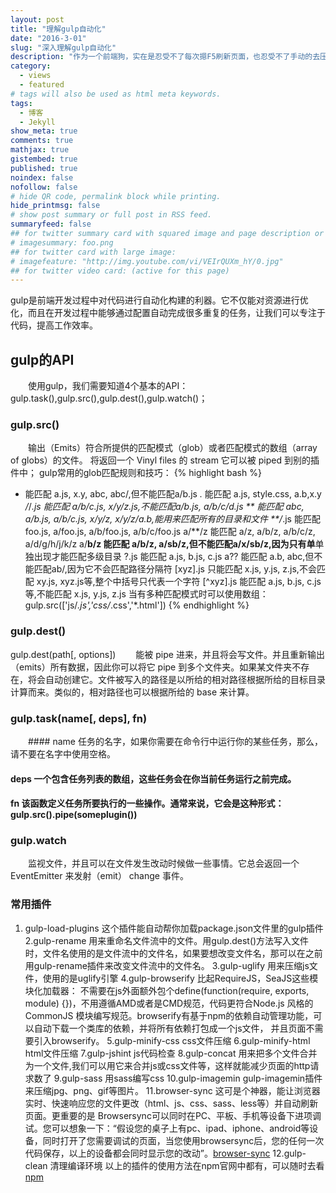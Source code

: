 ```yaml
---
layout: post
title: "理解gulp自动化"
date: "2016-3-01"
slug: "深入理解gulp自动化"
description: "作为一个前端狗，实在是忍受不了每次摁F5刷新页面，也忍受不了手动的去压缩代码。使用gulp构建自己的工作流再爽不过了."
category:
  - views
  - featured
# tags will also be used as html meta keywords.
tags:
  - 博客
  - Jekyll
show_meta: true
comments: true
mathjax: true
gistembed: true
published: true
noindex: false
nofollow: false
# hide QR code, permalink block while printing.
hide_printmsg: false
# show post summary or full post in RSS feed.
summaryfeed: false
## for twitter summary card with squared image and page description or page excerpt:
# imagesummary: foo.png
## for twitter card with large image:
# imagefeature: "http://img.youtube.com/vi/VEIrQUXm_hY/0.jpg"
## for twitter video card: (active for this page)
---
```


gulp是前端开发过程中对代码进行自动化构建的利器。它不仅能对资源进行优化，而且在开发过程中能够通过配置自动完成很多重复的任务，让我们可以专注于代码，提高工作效率。

<!--more-->

## gulp的API
&emsp;&emsp;使用gulp，我们需要知道4个基本的API：gulp.task(),gulp.src(),gulp.dest(),gulp.watch()；

### gulp.src()
&emsp;&emsp;输出（Emits）符合所提供的匹配模式（glob）或者匹配模式的数组（array of globs）的文件。 将返回一个 Vinyl files 的 stream 它可以被 piped 到别的插件中；
gulp常用的glob匹配规则和技巧：
{% highlight bash %}
* 能匹配 a.js, x.y, abc, abc/,但不能匹配a/b.js
*.* 能匹配 a.js, style.css, a.b,x.y
*/*/*.js 能匹配 a/b/c.js, x/y/z.js,不能匹配a/b.js, a/b/c/d.js
** 能匹配 abc, a/b.js, a/b/c.js, x/y/z, x/y/z/a.b,能用来匹配所有的目录和文件
**/*.js 能匹配 foo.js, a/foo.js, a/b/foo.js, a/b/c/foo.js
a/**/z 能匹配 a/z, a/b/z, a/b/c/z, a/d/g/h/j/k/z
a/**b/z 能匹配 a/b/z, a/sb/z,但不能匹配a/x/sb/z,因为只有单**单独出现才能匹配多级目录
?.js 能匹配 a.js, b.js, c.js
a?? 能匹配 a.b, abc,但不能匹配ab/,因为它不会匹配路径分隔符
[xyz].js 只能匹配 x.js, y.js, z.js,不会匹配 xy.js, xyz.js等,整个中括号只代表一个字符
[^xyz].js 能匹配 a.js, b.js, c.js等,不能匹配 x.js, y.js, z.js
当有多种匹配模式时可以使用数组：gulp.src(['js/*.js','css/*.css','*.html'])
{% endhighlight %}



### gulp.dest()
gulp.dest(path[, options])
&emsp;&emsp;能被 pipe 进来，并且将会写文件。并且重新输出（emits）所有数据，因此你可以将它 pipe 到多个文件夹。如果某文件夹不存在，将会自动创建它。文件被写入的路径是以所给的相对路径根据所给的目标目录计算而来。类似的，相对路径也可以根据所给的 base 来计算。




### gulp.task(name[, deps], fn)
&emsp;&emsp;#### name 任务的名字，如果你需要在命令行中运行你的某些任务，那么，请不要在名字中使用空格。
#### deps 一个包含任务列表的数组，这些任务会在你当前任务运行之前完成。
#### fn 该函数定义任务所要执行的一些操作。通常来说，它会是这种形式：gulp.src().pipe(someplugin())

### gulp.watch
&emsp;&emsp;监视文件，并且可以在文件发生改动时候做一些事情。它总会返回一个 EventEmitter 来发射（emit） change 事件。

### 常用插件
1. gulp-load-plugins  这个插件能自动帮你加载package.json文件里的gulp插件
2.gulp-rename 用来重命名文件流中的文件。用gulp.dest()方法写入文件时，文件名使用的是文件流中的文件名，如果要想改变文件名，那可以在之前用gulp-rename插件来改变文件流中的文件名。
3.gulp-uglify 用来压缩js文件，使用的是uglify引擎
4.gulp-browserify 比起RequireJS，SeaJS这些模块化加载器： 不需要在js外面额外包个define(function(require, exports, module) {})，不用遵循AMD或者是CMD规范，代码更符合Node.js 风格的 CommonJS 模块编写规范。browserify有基于npm的依赖自动管理功能，可以自动下载一个类库的依赖，并将所有依赖打包成一个js文件， 并且页面不需要引入browserify。
5.gulp-minify-css css文件压缩
6.gulp-minify-html html文件压缩
7.gulp-jshint js代码检查
8.gulp-concat 用来把多个文件合并为一个文件,我们可以用它来合并js或css文件等，这样就能减少页面的http请求数了
9.gulp-sass 用sass编写css
10.gulp-imagemin gulp-imagemin插件来压缩jpg、png、gif等图片。
11.browser-sync   这可是个神器，能让浏览器实时、快速响应您的文件更改（html、js、css、sass、less等）并自动刷新页面。更重要的是 Browsersync可以同时在PC、平板、手机等设备下进项调试。您可以想象一下：“假设您的桌子上有pc、ipad、iphone、android等设备，同时打开了您需要调试的页面，当您使用browsersync后，您的任何一次代码保存，以上的设备都会同时显示您的改动”。[browser-sync](http://www.browsersync.cn/)
12.gulp-clean 清理编译环境
以上的插件的使用方法在npm官网中都有，可以随时去看[npm](https://www.npmjs.com/)